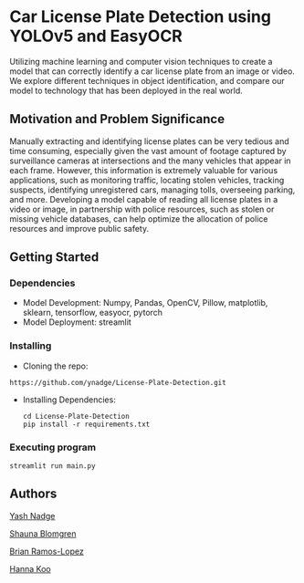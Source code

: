 # Car License Plate Detection using YOLOv5 and EasyOCR

Utilizing machine learning and computer vision techniques to create a model that can correctly identify a car license plate from an image or video. 
We explore different techniques in object identification, and compare our model to technology that has been deployed in the real world.

## Motivation and Problem Significance

Manually extracting and identifying license plates can be very tedious and time consuming, especially given the vast amount of footage captured by surveillance cameras at intersections and the many vehicles that appear in each frame. However, this information is extremely valuable for various applications, such as monitoring traffic, locating stolen vehicles, tracking suspects, identifying unregistered cars, managing tolls, overseeing parking, and more. Developing a model capable of reading all license plates in a video or image, in partnership with police resources, such as stolen or missing vehicle databases, can help optimize the allocation of police resources and improve public safety.

## Getting Started

### Dependencies

* Model Development: Numpy, Pandas, OpenCV, Pillow, matplotlib, sklearn, tensorflow, easyocr, pytorch
* Model Deployment: streamlit

### Installing

* Cloning the repo:
```
https://github.com/ynadge/License-Plate-Detection.git
```
* Installing Dependencies:
  ```
  cd License-Plate-Detection
  pip install -r requirements.txt
  ```

### Executing program
```
streamlit run main.py
```

## Authors 
[Yash Nadge](https://github.com/ynadge)

[Shauna Blomgren](https://github.com/svblomg)

[Brian Ramos-Lopez](https://github.com/bframos8)

[Hanna Koo](https://github.com/hannnakoo)


